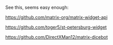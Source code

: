 
See this, seems easy enough:

https://github.com/matrix-org/matrix-widget-api

https://github.com/toger5/st-petersburg-widget

https://github.com/DirectXMan12/matrix-dicebot
